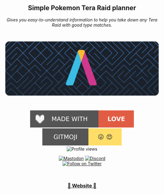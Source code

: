 <div align="center">
  
  ## Simple Pokemon Tera Raid planner
  _Gives you easy-to-understand information to help you take down any Tera Raid with good type matches._
  
  <br />  
  
  ![header](https://github.com/AssistantApps/.github/blob/main/img/animatedBanner.svg?raw=true) 
  
  <br />
  
  ![madeWithLove](https://github.com/AssistantApps/.github/blob/main/badges/made-with-love.svg)
  ![gitmoji](https://github.com/AssistantApps/.github/blob/main/badges/gitmoji.svg?raw=true)<br />
  ![Profile views](https://komarev.com/ghpvc/?username=AssistantApps&color=green&style=for-the-badge)

  [![Mastodon](https://img.shields.io/mastodon/follow/109315859662532146?color=%2300ff00&domain=https%3A%2F%2Fnomanssky.social&style=for-the-badge&logo=mastodon)][mastodon]
  [![Discord](https://img.shields.io/discord/625007826913198080?style=for-the-badge&label=Chat%20on%20Discord&logo=discord)][discord]<br />
  [![Follow on Twitter](https://img.shields.io/badge/follow-%40AssistantNMS-1d9bf0?logo=twitter&style=for-the-badge)][assistantnmsTwitter]<br />
  
  <br /> 
</div>

<div align="center">

### [🔗 Website 🔗](https://pkmtera.assistantapps.com)

</div>

[assistantAppsTwitter]: https://twitter.com/AssistantApps?ref=AssistantAppsGithub
[discord]: https://assistantapps.com/discord?ref=AssistantAppsGithub
[assistantnmsTwitter]: https://twitter.com/AssistantNMS?ref=AssistantAppsGithub
[mastodon]: https://nomanssky.social/@assistantnms?ref=AssistantAppsGithub